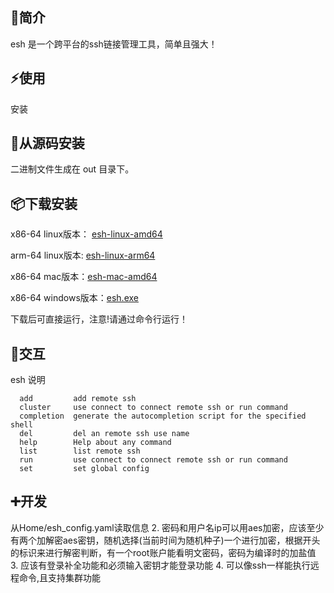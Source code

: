 ## 🎉简介
esh 是一个跨平台的ssh链接管理工具，简单且强大！

## ⚡使用
安装
## 📜从源码安装
二进制文件生成在 out 目录下。

## 📦下载安装
x86-64 linux版本： [esh-linux-amd64](https://github.com/eust-w/esh/releases/download/v/esh-linux-amd64)

arm-64 linux版本: [esh-linux-arm64](https://github.com/eust-w/esh/releases/download/v/esh-linux-arm64)

x86-64 mac版本：[esh-mac-amd64](https://github.com/eust-w/esh/releases/download/v/esh-mac-amd64)

x86-64 windows版本：[esh.exe](https://github.com/eust-w/esh/releases/download/v/esh.exe)

下载后可直接运行，注意!请通过命令行运行！

## 🌱交互
esh	说明
```
  add         add remote ssh                                            
  cluster     use connect to connect remote ssh or run command          
  completion  generate the autocompletion script for the specified shell
  del         del an remote ssh use name                                
  help        Help about any command                                    
  list        list remote ssh                                           
  run         use connect to connect remote ssh or run command          
  set         set global config 
```

## ➕开发
从Home/esh_config.yaml读取信息
2. 密码和用户名ip可以用aes加密，应该至少有两个加解密aes密钥，随机选择(当前时间为随机种子)一个进行加密，根据开头的标识来进行解密判断，有一个root账户能看明文密码，密码为编译时的加盐值
3. 应该有登录补全功能和必须输入密钥才能登录功能
4. 可以像ssh一样能执行远程命令,且支持集群功能